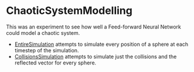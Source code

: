 # ChaoticSystemModelling
This was an experiment to see how well a Feed-forward Neural Network could model a chaotic system.

- [EntireSimulation](EntireSimulation) attempts to simulate every position of a sphere at each timestep of the simulation.
- [CollisionsSimulation](CollisionsSimulation) attempts to simulate just the collisions and the reflected vector for every sphere.
